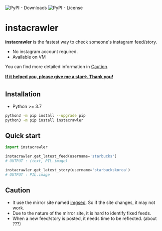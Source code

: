 ![PyPI - Downloads](https://img.shields.io/pypi/dm/instacrawler)
![PyPI - License](https://img.shields.io/pypi/l/instacrawler?color=blue)

# instacrawler
**instacrawler** is the fastest way to check someone's instagram feed/story.
- No instagram account required.
- Available on VM

You can find more detailed information in [Caution](#caution).

**<ins>If it helped you, please give me a star⭐️. Thank you!</ins>**


## Installation
- Python >= 3.7
```bash
python3 -m pip install --upgrade pip
python3 -m pip install instacrawler
```

## Quick start
```py
import instacrawler

instacrawler.get_latest_feed(username='starbucks')
# OUTPUT : (text, PIL.image)

instacrawler.get_latest_story(username='starbuckskorea')
# OUTPUT : PIL.image
```

## Caution
- It use the mirror site named [imgsed](https://imgsed.com/). So if the site changes, it may not work.
- Due to the nature of the mirror site, it is hard to identify fixed feeds.
- When a new feed/story is posted, it needs time to be reflected. (about ???)
